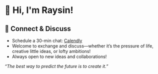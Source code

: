# 👋 Hi, I'm Raysin!

## 🤝 Connect & Discuss

- Schedule a 30-min chat: [Calendly](https://calendly.com/shijunlei-cn/30min)
- Welcome to exchange and discuss—whether it’s the pressure of life, creative little ideas, or lofty ambitions!
- Always open to new ideas and collaborations!

_“The best way to predict the future is to create it.”_

